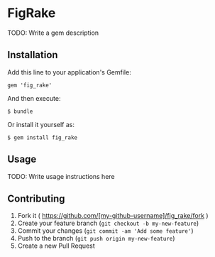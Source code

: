 # FigRake

TODO: Write a gem description

## Installation

Add this line to your application's Gemfile:

    gem 'fig_rake'

And then execute:

    $ bundle

Or install it yourself as:

    $ gem install fig_rake

## Usage

TODO: Write usage instructions here

## Contributing

1. Fork it ( https://github.com/[my-github-username]/fig_rake/fork )
2. Create your feature branch (`git checkout -b my-new-feature`)
3. Commit your changes (`git commit -am 'Add some feature'`)
4. Push to the branch (`git push origin my-new-feature`)
5. Create a new Pull Request
